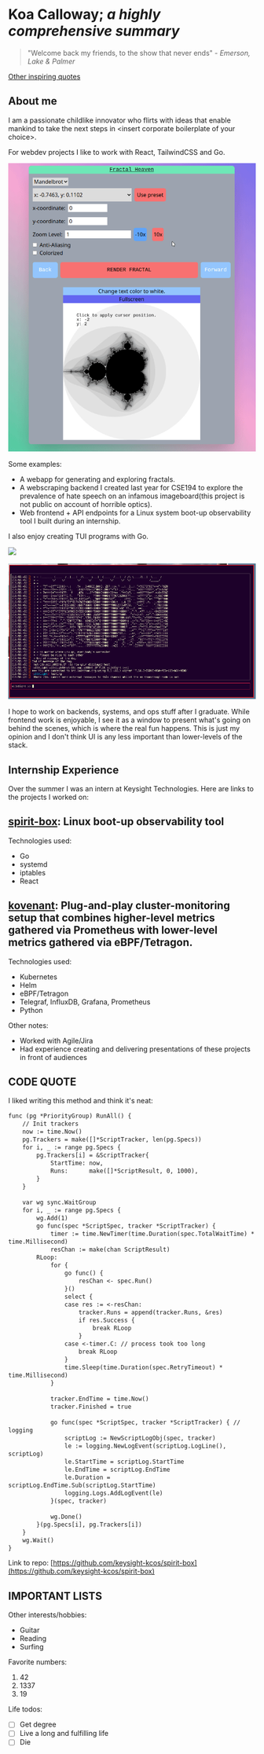 # Koa Calloway; *a highly comprehensive summary*

> "Welcome back my friends, to the show that never ends" - *Emerson, Lake & Palmer*

[Other inspiring quotes](relative/relative.md)

## About me
I am a passionate childlike innovator who flirts with ideas that enable mankind to take the next steps in \<insert corporate boilerplate of your choice\>. 

For webdev projects I like to work with React, TailwindCSS and Go.

![](images/fractalheaven.gif)

Some examples: 
- A webapp for generating and exploring fractals.
- A webscraping backend I created last year for CSE194 to explore the prevalence of hate speech on an infamous imageboard(this project is not public on account of horrible optics).
- Web frontend + API endpoints for a Linux system boot-up observability tool I built during an internship.

I also enjoy creating TUI programs with Go.

![](images/hypermark.gif)

![](images/silklight.png)

I hope to work on backends, systems, and ops stuff after I graduate. While frontend work is enjoyable, I see it as a window to present what's going on behind the scenes, which is where the real fun happens. This is just my opinion and I don't think UI is any less important than lower-levels of the stack.


## Internship Experience 
Over the summer I was an intern at Keysight Technologies. Here are links to the projects I worked on:

## [spirit-box](https://github.com/keysight-kcos/spirit-box): Linux boot-up observability tool

Technologies used:
- Go
- systemd
- iptables
- React

## [kovenant](https://github.com/keysight-kcos/kovenant): Plug-and-play cluster-monitoring setup that combines higher-level metrics gathered via Prometheus with lower-level metrics gathered via eBPF/Tetragon.

Technologies used:
- Kubernetes
- Helm
- eBPF/Tetragon
- Telegraf, InfluxDB, Grafana, Prometheus
- Python

Other notes: 
- Worked with Agile/Jira
- Had experience creating and delivering presentations of these projects in front of audiences

## CODE QUOTE

I liked writing this method and think it's neat:
```
func (pg *PriorityGroup) RunAll() {
	// Init trackers
	now := time.Now()
	pg.Trackers = make([]*ScriptTracker, len(pg.Specs))
	for i, _ := range pg.Specs {
		pg.Trackers[i] = &ScriptTracker{
			StartTime: now,
			Runs:      make([]*ScriptResult, 0, 1000),
		}
	}

	var wg sync.WaitGroup
	for i, _ := range pg.Specs {
		wg.Add(1)
		go func(spec *ScriptSpec, tracker *ScriptTracker) {
			timer := time.NewTimer(time.Duration(spec.TotalWaitTime) * time.Millisecond)
			resChan := make(chan ScriptResult)
		RLoop:
			for {
				go func() {
					resChan <- spec.Run()
				}()
				select {
				case res := <-resChan:
					tracker.Runs = append(tracker.Runs, &res)
					if res.Success {
						break RLoop
					}
				case <-timer.C: // process took too long
					break RLoop
				}
				time.Sleep(time.Duration(spec.RetryTimeout) * time.Millisecond)
			}

			tracker.EndTime = time.Now()
			tracker.Finished = true

			go func(spec *ScriptSpec, tracker *ScriptTracker) { // logging
				scriptLog := NewScriptLogObj(spec, tracker)
				le := logging.NewLogEvent(scriptLog.LogLine(), scriptLog)
				le.StartTime = scriptLog.StartTime
				le.EndTime = scriptLog.EndTime
				le.Duration = scriptLog.EndTime.Sub(scriptLog.StartTime)
				logging.Logs.AddLogEvent(le)
			}(spec, tracker)

			wg.Done()
		}(pg.Specs[i], pg.Trackers[i])
	}
	wg.Wait()
}
```
Link to repo: [https://github.com/keysight-kcos/spirit-box](https://github.com/keysight-kcos/spirit-box)

## IMPORTANT LISTS

Other interests/hobbies:
- Guitar
- Reading
- Surfing

Favorite numbers:

1. 42 
2. 1337
3. 19

Life todos:
- [ ] Get degree
- [ ] Live a long and fulfilling life
- [ ] Die